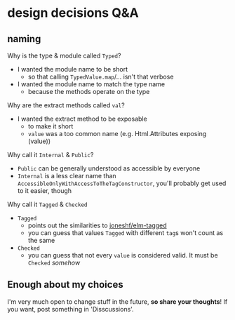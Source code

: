 # design decisions Q&A

## naming

Why is the type & module called `Typed`?
- I wanted the module name to be short
    - so that calling `TypedValue.map`/... isn't that verbose
- I wanted the module name to match the type name
    - because the methods operate on the type

Why are the extract methods called `val`?

- I wanted the extract method to be exposable
    - to make it short
    - `value` was a too common name (e.g. Html.Attributes exposing (value))

Why call it `Internal` & `Public`?

- `Public` can be generally understood as accessible by everyone
- `Internal` is a less clear name than `AccessibleOnlyWithAccessToTheTagConstructor`, you'll probably get used to it easier, though

Why call it `Tagged` & `Checked`

- `Tagged`
    - points out the similarities to [joneshf/elm-tagged](https://package.elm-lang.org/packages/joneshf/elm-tagged/latest/)
    - you can guess that values `Tagged` with different `tag`s won't count as the same
- `Checked`
    - you can guess that not every `value` is considered valid. It must be `Checked` _somehow_

## Enough about my choices

I'm very much open to change stuff in the future, **so share your thoughts**!
If you want, post something in 'Disscussions'.
